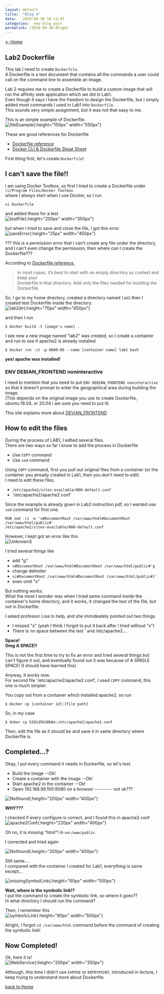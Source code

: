 ```yaml
---
layout: default
title:  "Blog 4"
date:   2020-09-30 16:12:47
categories:  new blog post
permalink: /2020-09-30-Blog4/
---
```

[<- Home](https://keiyamo.github.io/)

## Lab2 Dockerfile

This lab I need to create `Dockerfile`.  
A Dockerfile is a text document that contains all the commands a user could call on the command line to assemble an image.  

Lab 2 requires me to create a Dockerfile to build a custom image that will run the affinity web application which we did in Lab1.  
Even though it says I have the freedom to design the Dockerfile, but I simply added most commands I used in Lab1 into `Dockerfile`.  
This sounds very simple assignment, but it was not that easy to me.  

This is an simple example of Dockerfile.  
![fileExample](https://user-images.githubusercontent.com/69828773/94781376-9675d780-037e-11eb-8d0e-474cb36422e2.png){:height="150px" width="550px"}

These are good references for Dockerfile
  - [Dockerfile reference](https://docs.docker.com/engine/reference/builder/#cmd)
  - [Docker CLI & Dockerfile Sheat Sheet](https://design.jboss.org/redhatdeveloper/marketing/docker_cheatsheet/cheatsheet/images/docker_cheatsheet_r3v2.pdf)

First thing first, let's create `Dockerfile`!

## I can't save the file!!  

I am using Docker Toolbox, so first I tried to create a Dockerfile under  
`/c/Program Files/Docker Toolbox`  
where I always start when I use Docker, so I run   
```
vi Dockerfile
```
and added these for a test  
![testFile](https://user-images.githubusercontent.com/69828773/94781427-a988a780-037e-11eb-9f4a-514358a539af.png){:height="200px" width="350px"}

but when I tried to save and close the file, I got this error  
![saveError](https://user-images.githubusercontent.com/69828773/94781451-b2797900-037e-11eb-93c8-58629d0f5d4a.png){:height="25px" width="450px"}

??? this is a permission error that I can't create any file under the directory, and I can't even change the permission, then where can I create the Dockerfile???

According to [Dockerfile reference](https://docs.docker.com/engine/reference/builder/#cmd),  
>  In most cases, it’s best to start with an empty directory as context and keep your  
>  Dockerfile in that directory. Add only the files needed for building the Dockerfile.

So, I go to my home directory, created a directory named `lab2` then I created test Dockerfile inside the directory.  
![lab2dir](https://user-images.githubusercontent.com/69828773/94781472-bc02e100-037e-11eb-8450-92018ec35704.png){:height="70px" width="450px"}

and then I run
```
$ docker build -t [image's name] .
```

I see new a new image named "lab2" was created, so I create a container and run to see if apache2 is already installed
```
$ docker run -it -p 8080:80 --name [container name] lab2 bash
```
**yes! apache was installed!**

### ENV DEBIAN_FRONTEND noninteractive

I need to mention that you need to put `ENV DEBIAN_FRONTEND noninteractive` so that it doesn't prompt to enter the geographical area during building the image.  
(This depends on the original image you use to create Dockerfile, ubuntu:18.04, or 20.04 I am sure you need to put it)

This site explains more about [DEVIAN_FRONTEND](https://www.cyberciti.biz/faq/explain-debian_frontend-apt-get-variable-for-ubuntu-debian/)

## How to edit the files

During the process of LAB1, I edited several files.  
There are two ways so far I know to add the process in Dockerfile
 - Use `COPY` command
 - Use `sed` command

Using `COPY` command, first you pull out original files from a container (or the container you already created in Lab1, then you don't need to edit)  
I need to edit these files.
 - `/etc/apache2/sites-available/000-default.conf`
 - '/etc/apache2/apache2.conf'

Since the example is already given in Lab2 instruction pdf, so I wanted use `sed` command for first one.
```
RUN sed -ri -e 's#DocumentRoot /var/www/html#DocumentRoot /var/www/html/public#'
/etc/apache2/sites-available/000-default.conf
```

However, I kept got an error like this  
![UnknownS](https://user-images.githubusercontent.com/69828773/94781500-c9b86680-037e-11eb-8b56-4574a8372241.png)

I tried several things like  
 - add "g"
  - `s#DocumentRoot /var/www/html#DocumentRoot /var/www/html/public#'g`
 - change delimiter
  - `s|#DocumentRoot /var/www/html#DocumentRoot /var/www/html/public#|'`
 - even omit "s"

But nothing works.  
What the most I wonder was when I tried same command inside the container's home directory, and it works, it changed the text of the file, but not in Dockerfile.

I asked professor Lisa to help, and she immideately pointed out two things
  - I missed "s" (yeah I think I forgot to put it back after I tried without "s")
  - There is no space between the last ' and /etc/apache2....

**Space!**  
**Omg A SPACE!!**

This is not the first time to try to fix an error and tried several things but can't figure it out, and eventually found out it was because of A SINGLE SPACE! (I should have learned this)

Anyway, it works now.  
For second file '/etc/apache2/apache2.conf', I used `COPY` command, this one is much simpler.

You copy out from a container which installed apache2, so run  
```
$ docker cp [container id]:[file path]
```  
So, in my case
```
$ doker cp 5201d5b38b6e:/etc/apache2/apache2.conf
```  
Then, edit the file as it should be and save it in same directory where Dockerfile is.

## Completed...?

Okay, I put every command it needs in Dockerfile, so let's test.

- Build the image --Ok!
- Create a container with the image --Ok!
- Start apache2 in the container --Ok!
- Open 192.168.99.100:8080 on a browser --------- not ok???

![Notfound](https://user-images.githubusercontent.com/69828773/94781535-d8068280-037e-11eb-968f-dbfaafa0fb1d.png){:height="200px" width="400px"}

**WHY???**

I checked if every configure is correct, and I found this in apache2.conf  
![apache2Conf](https://user-images.githubusercontent.com/69828773/94781561-e05ebd80-037e-11eb-9ffe-580e113c9608.png){:height="220px" width="400px"}

Oh no, it is missing "html"! in `var/www/public`  

I corrected and tried again  

 ![Notfound](https://user-images.githubusercontent.com/69828773/94781535-d8068280-037e-11eb-968f-dbfaafa0fb1d.png){:height="200px" width="400px"}

Still same....  
I compared with the container I created for Lab1, everything is same except...  

![missingSymbolLink](https://user-images.githubusercontent.com/69828773/94781614-eeacd980-037e-11eb-8c3a-5b1950bd2897.png){:height="60px" width="550px"}

**Wait, where is the symbolic link!?**  
I put the command to create the symbolic link, so where it goes??  
In what directory I should run the command?

Then, I remember this  
![symbolicLink](https://user-images.githubusercontent.com/69828773/94781631-f4a2ba80-037e-11eb-9a34-f3d21593500c.png){:height="90px" width="500px"}

Alright, I forgot `cd /var/www/html` command before the command of creating the symbolic link!

## Now Completed!
Ok, here it is!  
![WebService](https://user-images.githubusercontent.com/69828773/93693208-a570a600-fab1-11ea-809d-de0abaf2f96c.png){:height="200px" width="350px"}

Although, this time I didn't use `EXPOSE` or `ENTRYPOINT`, introduced in lecture, I keep trying to understand more about Dockerfile.  


[back to Home](https://keiyamo.github.io/)
